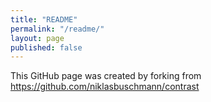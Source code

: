 ```yaml
---
title: "README"
permalink: "/readme/"
layout: page
published: false
---
```


This GitHub page was created by forking from https://github.com/niklasbuschmann/contrast
